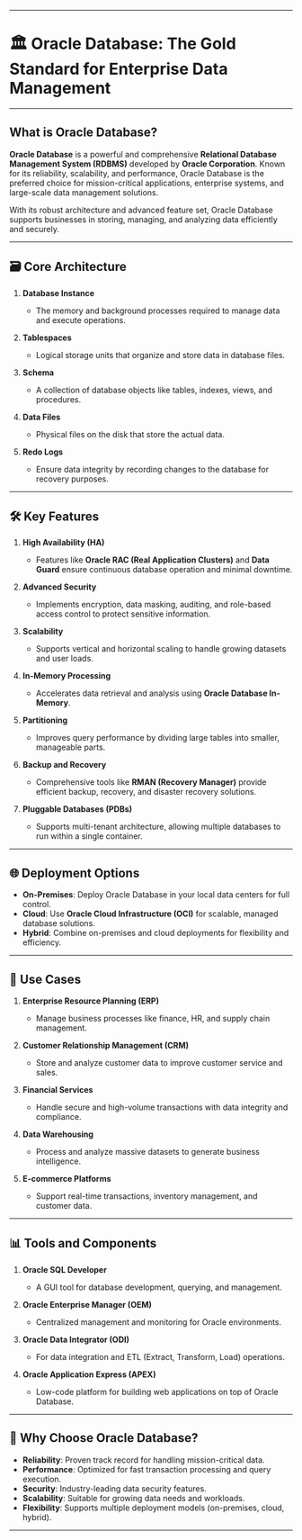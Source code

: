 
---

# 🏛️ **Oracle Database**: The Gold Standard for Enterprise Data Management

---

## **What is Oracle Database?**

**Oracle Database** is a powerful and comprehensive **Relational Database Management System (RDBMS)** developed by **Oracle Corporation**. Known for its reliability, scalability, and performance, Oracle Database is the preferred choice for mission-critical applications, enterprise systems, and large-scale data management solutions.

With its robust architecture and advanced feature set, Oracle Database supports businesses in storing, managing, and analyzing data efficiently and securely.

---

## 🗃️ **Core Architecture**

1. **Database Instance**  
   - The memory and background processes required to manage data and execute operations.

2. **Tablespaces**  
   - Logical storage units that organize and store data in database files.

3. **Schema**  
   - A collection of database objects like tables, indexes, views, and procedures.

4. **Data Files**  
   - Physical files on the disk that store the actual data.

5. **Redo Logs**  
   - Ensure data integrity by recording changes to the database for recovery purposes.

---

## 🛠️ **Key Features**

1. **High Availability (HA)**  
   - Features like **Oracle RAC (Real Application Clusters)** and **Data Guard** ensure continuous database operation and minimal downtime.

2. **Advanced Security**  
   - Implements encryption, data masking, auditing, and role-based access control to protect sensitive information.

3. **Scalability**  
   - Supports vertical and horizontal scaling to handle growing datasets and user loads.

4. **In-Memory Processing**  
   - Accelerates data retrieval and analysis using **Oracle Database In-Memory**.

5. **Partitioning**  
   - Improves query performance by dividing large tables into smaller, manageable parts.

6. **Backup and Recovery**  
   - Comprehensive tools like **RMAN (Recovery Manager)** provide efficient backup, recovery, and disaster recovery solutions.

7. **Pluggable Databases (PDBs)**  
   - Supports multi-tenant architecture, allowing multiple databases to run within a single container.

---

## 🌐 **Deployment Options**

- **On-Premises**: Deploy Oracle Database in your local data centers for full control.  
- **Cloud**: Use **Oracle Cloud Infrastructure (OCI)** for scalable, managed database solutions.  
- **Hybrid**: Combine on-premises and cloud deployments for flexibility and efficiency.

---

## 🔄 **Use Cases**

1. **Enterprise Resource Planning (ERP)**  
   - Manage business processes like finance, HR, and supply chain management.

2. **Customer Relationship Management (CRM)**  
   - Store and analyze customer data to improve customer service and sales.

3. **Financial Services**  
   - Handle secure and high-volume transactions with data integrity and compliance.

4. **Data Warehousing**  
   - Process and analyze massive datasets to generate business intelligence.

5. **E-commerce Platforms**  
   - Support real-time transactions, inventory management, and customer data.

---

## 📊 **Tools and Components**

1. **Oracle SQL Developer**  
   - A GUI tool for database development, querying, and management.

2. **Oracle Enterprise Manager (OEM)**  
   - Centralized management and monitoring for Oracle environments.

3. **Oracle Data Integrator (ODI)**  
   - For data integration and ETL (Extract, Transform, Load) operations.

4. **Oracle Application Express (APEX)**  
   - Low-code platform for building web applications on top of Oracle Database.

---

## 🚀 **Why Choose Oracle Database?**

- **Reliability**: Proven track record for handling mission-critical data.  
- **Performance**: Optimized for fast transaction processing and query execution.  
- **Security**: Industry-leading data security features.  
- **Scalability**: Suitable for growing data needs and workloads.  
- **Flexibility**: Supports multiple deployment models (on-premises, cloud, hybrid).  

---
